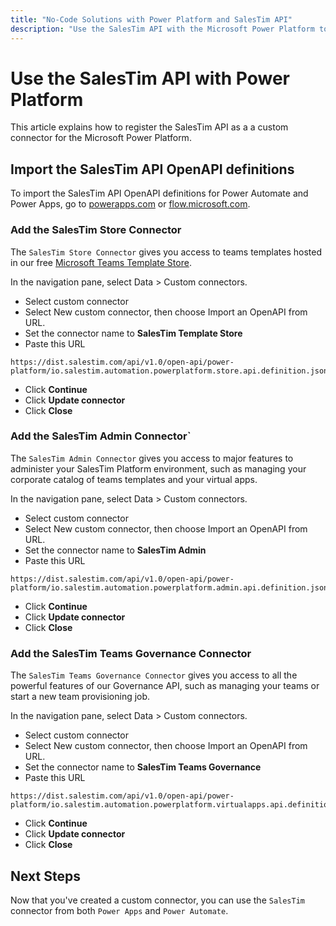 ```yaml
---
title: "No-Code Solutions with Power Platform and SalesTim API"
description: "Use the SalesTim API with the Microsoft Power Platform to build Microsoft Teams apps and integrations easily."
---
```


# Use the SalesTim API with Power Platform <Badge text="beta" type="warning"/>
<Classification label="public" />

This article explains how to register the SalesTim API as a a custom connector for the Microsoft Power Platform.

## Import the SalesTim API OpenAPI definitions

To import the SalesTim API OpenAPI definitions for Power Automate and Power Apps, go to [powerapps.com](https://powerapps.com) or [flow.microsoft.com](https://flow.microsoft.com).

### Add the SalesTim Store Connector
The `SalesTim Store Connector` gives you access to teams templates hosted in our free [Microsoft Teams Template Store](https://store.salestim.com).

In the navigation pane, select Data > Custom connectors.
- Select custom connector
- Select New custom connector, then choose Import an OpenAPI from URL.
- Set the connector name to **SalesTim Template Store**
- Paste this URL
```
https://dist.salestim.com/api/v1.0/open-api/power-platform/io.salestim.automation.powerplatform.store.api.definition.json
```
- Click **Continue**
- Click **Update connector**
- Click **Close**

### Add the SalesTim Admin Connector`
The `SalesTim Admin Connector` gives you access to major features to administer your SalesTim Platform environment, such as managing your corporate catalog of teams templates and your virtual apps.

In the navigation pane, select Data > Custom connectors.
- Select custom connector
- Select New custom connector, then choose Import an OpenAPI from URL.
- Set the connector name to **SalesTim Admin**
- Paste this URL
```
https://dist.salestim.com/api/v1.0/open-api/power-platform/io.salestim.automation.powerplatform.admin.api.definition.json
```
- Click **Continue**
- Click **Update connector**
- Click **Close**

### Add the SalesTim Teams Governance Connector
The `SalesTim Teams Governance Connector` gives you access to all the powerful features of our Governance API, such as managing your teams or start a new team provisioning job.

In the navigation pane, select Data > Custom connectors.
- Select custom connector
- Select New custom connector, then choose Import an OpenAPI from URL.
- Set the connector name to **SalesTim Teams Governance**
- Paste this URL
```
https://dist.salestim.com/api/v1.0/open-api/power-platform/io.salestim.automation.powerplatform.virtualapps.api.definition.json
```
- Click **Continue**
- Click **Update connector**
- Click **Close**

## Next Steps
Now that you've created a custom connector, you can use the `SalesTim` connector from both `Power Apps` and `Power Automate`.
